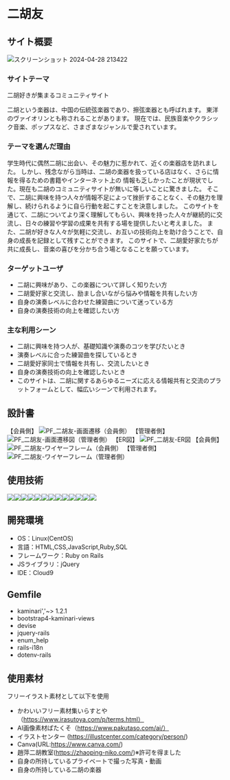 # **二胡友**

## サイト概要
![スクリーンショット 2024-04-28 213422](https://github.com/takagi2943/niko_tomo/assets/154996725/862c325d-a7ce-4c11-b1a5-afb384a73a8c)


### サイトテーマ
二胡好きが集まるコミュニティサイト

二胡という楽器は、中国の伝統弦楽器であり、擦弦楽器とも呼ばれます。
東洋のヴァイオリンとも称されることがあります。
現在では、民族音楽やクラシック音楽、ポップスなど、さまざまなジャンルで愛されています。

### テーマを選んだ理由
学生時代に偶然二胡に出会い、その魅力に惹かれて、近くの楽器店を訪れました。
しかし、残念ながら当時は、二胡の楽器を扱っている店はなく、さらに情報を得るための書籍やインターネット上の
情報も乏しかったことが現状でした。現在も二胡のコミュニティサイトが無いに等しいことに驚きました。
そこで、二胡に興味を持つ人々が情報不足によって挫折することなく、その魅力を理解し、続けられるように自ら行動を起こすことを決意しました。
このサイトを通じて、二胡についてより深く理解してもらい、興味を持った人々が継続的に交流し、日々の練習や学習の成果を共有する場を提供したいと考えました。
また、二胡が好きな人々が気軽に交流し、お互いの技術向上を助け合うことで、自身の成長を記録として残すことができます。
このサイトで、二胡愛好家たちが共に成長し、音楽の喜びを分かち合う場となることを願っています。

### ターゲットユーザ

- 二胡に興味があり、この楽器について詳しく知りたい方
- 二胡愛好家と交流し、励まし合いながら悩みや情報を共有したい方
- 自身の演奏レベルに合わせた練習曲について迷っている方
- 自身の演奏技術の向上を確認したい方



### 主な利用シーン

- 二胡に興味を持つ人が、基礎知識や演奏のコツを学びたいとき
- 演奏レベルに合った練習曲を探しているとき
- 二胡愛好家同士で情報を共有し、交流したいとき
- 自身の演奏技術の向上を確認したいとき
- このサイトは、二胡に関するあらゆるニーズに応える情報共有と交流のプラットフォームとして、幅広いシーンで利用されます。


## 設計書
【会員側】
![PF_二胡友-画面遷移（会員側）](https://github.com/takagi2943/niko_tomo/assets/154996725/90d84c96-f9ed-48e5-8f96-c1e7d32aa388)
【管理者側】
![PF_二胡友-画面遷移図（管理者側）](https://github.com/takagi2943/niko_tomo/assets/154996725/6a5006a4-4a11-4ef2-a14e-84a29c57cff7)
【ER図】
![PF_二胡友-ER図](https://github.com/takagi2943/niko_tomo/assets/154996725/199963d7-a0e5-45f5-a3b8-5bd3e95457c2)
【会員側】
![PF_二胡友-ワイヤーフレーム（会員側）](https://github.com/takagi2943/niko_tomo/assets/154996725/e4b24d23-b2e2-4b9d-b818-26fe869db436)
【管理者側】
![PF_二胡友-ワイヤーフレーム（管理者側）](https://github.com/takagi2943/niko_tomo/assets/154996725/d6fedab3-06bb-49de-8b7b-27f4c4fbaee5)

## 使用技術
[![](https://img.shields.io/badge/Ruby-CC342D?style=flat&logo=ruby&logoColor=white)](https://www.ruby-lang.org/)[![](https://img.shields.io/badge/Ruby_on_Rails-CC0000?style=flat&logo=ruby-on-rails&logoColor=white)](https://rubyonrails.org/)[![](https://img.shields.io/badge/HTML-1572B6?style=flat&logo=html5&logoColor=white&color=orange)](https://example.com)[![](https://img.shields.io/badge/CSS-1572B6?style=flat&logo=css3&logoColor=white)](https://www.w3.org/Style/CSS/Overview.en.html)[![](https://img.shields.io/badge/JavaScript-F7DF1E?style=flat&logo=javascript&logoColor=black)](https://developer.mozilla.org/en-US/docs/Web/JavaScript)[![](https://img.shields.io/badge/Bootstrap-563D7C?style=flat&logo=bootstrap&logoColor=white)](https://getbootstrap.com/)[![](https://img.shields.io/badge/GitHub-181717?style=flat&logo=github&logoColor=white)](https://github.com/)[![](https://img.shields.io/badge/Git-F05032?style=flat&logo=git&logoColor=white)](https://git-scm.com/)[![](https://img.shields.io/badge/Amazon_AWS-232F3E?style=flat&logo=amazon-aws&logoColor=white)](https://aws.amazon.com/)[![](https://img.shields.io/badge/Amazon_EC2-232F3E?style=flat&logo=amazon-ec2&logoColor=white)](https://aws.amazon.com/ec2/)[![](https://img.shields.io/badge/Amazon_RDS-232F3E?style=flat&logo=amazon-rds&logoColor=white)](https://aws.amazon.com/rds/)[![](https://img.shields.io/badge/Nginx-009639?style=flat&logo=nginx&logoColor=white)](https://nginx.org/)[![](https://img.shields.io/badge/MySQL-4479A1?style=flat&logo=mysql&logoColor=white)](https://www.mysql.com/)

## 開発環境
- OS：Linux(CentOS)
- 言語：HTML,CSS,JavaScript,Ruby,SQL
- フレームワーク：Ruby on Rails
- JSライブラリ：jQuery
- IDE：Cloud9

## Gemfile
- kaminari','~> 1.2.1
- bootstrap4-kaminari-views
- devise
- jquery-rails
- enum_help
- rails-i18n
- dotenv-rails

## 使用素材
フリーイラスト素材として以下を使用
- かわいいフリー素材集いらすとや（https://www.irasutoya.com/p/terms.html）
- AI画像素材ぱたくそ（https://www.pakutaso.com/ai/）
- イラストセンター (https://illustcenter.com/category/person/)
- Canva(URL:https://www.canva.com/)
- 趙萍二胡教室(https://zhaoping-niko.com/)※許可を得ました
- 自身の所持しているプライベートで撮った写真・動画
- 自身の所持している二胡の楽器
